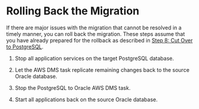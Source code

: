 # Rolling Back the Migration<a name="chap-oracle2postgresql.rollback"></a>

If there are major issues with the migration that cannot be resolved in a timely manner, you can roll back the migration\. These steps assume that you have already prepared for the rollback as described in [Step 8: Cut Over to PostgreSQL](chap-rdsoracle2postgresql.steps.cutover.md)\.

1. Stop all application services on the target PostgreSQL database\.

1. Let the AWS DMS task replicate remaining changes back to the source Oracle database\.

1. Stop the PostgreSQL to Oracle AWS DMS task\.

1. Start all applications back on the source Oracle database\.